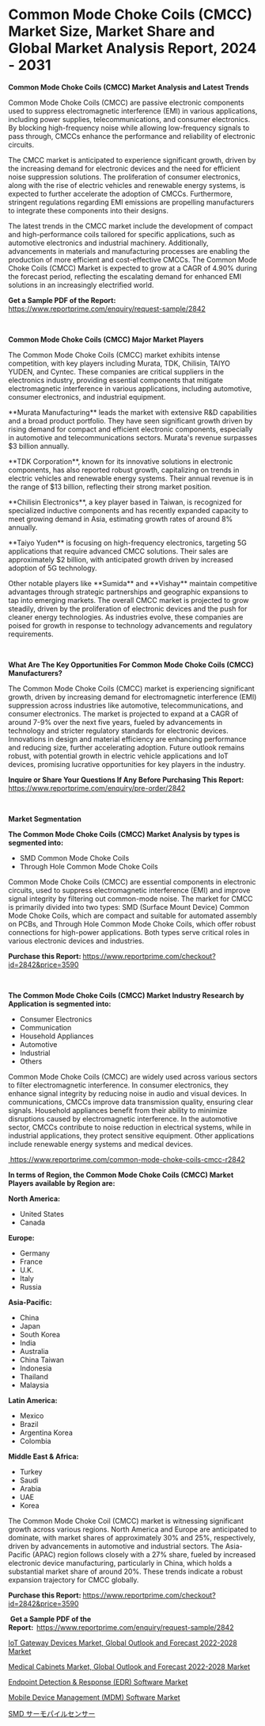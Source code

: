<p><h1>Common Mode Choke Coils (CMCC) Market Size, Market Share and Global Market Analysis Report, 2024 - 2031</h1></p><p><strong>Common Mode Choke Coils (CMCC) Market Analysis and Latest Trends</strong></p>
<p><p>Common Mode Choke Coils (CMCC) are passive electronic components used to suppress electromagnetic interference (EMI) in various applications, including power supplies, telecommunications, and consumer electronics. By blocking high-frequency noise while allowing low-frequency signals to pass through, CMCCs enhance the performance and reliability of electronic circuits.</p><p>The CMCC market is anticipated to experience significant growth, driven by the increasing demand for electronic devices and the need for efficient noise suppression solutions. The proliferation of consumer electronics, along with the rise of electric vehicles and renewable energy systems, is expected to further accelerate the adoption of CMCCs. Furthermore, stringent regulations regarding EMI emissions are propelling manufacturers to integrate these components into their designs.</p><p>The latest trends in the CMCC market include the development of compact and high-performance coils tailored for specific applications, such as automotive electronics and industrial machinery. Additionally, advancements in materials and manufacturing processes are enabling the production of more efficient and cost-effective CMCCs. The Common Mode Choke Coils (CMCC) Market is expected to grow at a CAGR of 4.90% during the forecast period, reflecting the escalating demand for enhanced EMI solutions in an increasingly electrified world.</p></p>
<p><strong>Get a Sample PDF of the Report:&nbsp;</strong> <a href="https://www.reportprime.com/enquiry/request-sample/2842">https://www.reportprime.com/enquiry/request-sample/2842</a></p>
<p>&nbsp;</p>
<p><strong>Common Mode Choke Coils (CMCC) Major Market Players</strong></p>
<p><p>The Common Mode Choke Coils (CMCC) market exhibits intense competition, with key players including Murata, TDK, Chilisin, TAIYO YUDEN, and Cyntec. These companies are critical suppliers in the electronics industry, providing essential components that mitigate electromagnetic interference in various applications, including automotive, consumer electronics, and industrial equipment.</p><p>**Murata Manufacturing** leads the market with extensive R&D capabilities and a broad product portfolio. They have seen significant growth driven by rising demand for compact and efficient electronic components, especially in automotive and telecommunications sectors. Murata's revenue surpasses $3 billion annually.</p><p>**TDK Corporation**, known for its innovative solutions in electronic components, has also reported robust growth, capitalizing on trends in electric vehicles and renewable energy systems. Their annual revenue is in the range of $13 billion, reflecting their strong market position.</p><p>**Chilisin Electronics**, a key player based in Taiwan, is recognized for specialized inductive components and has recently expanded capacity to meet growing demand in Asia, estimating growth rates of around 8% annually.</p><p>**Taiyo Yuden** is focusing on high-frequency electronics, targeting 5G applications that require advanced CMCC solutions. Their sales are approximately $2 billion, with anticipated growth driven by increased adoption of 5G technology.</p><p>Other notable players like **Sumida** and **Vishay** maintain competitive advantages through strategic partnerships and geographic expansions to tap into emerging markets. The overall CMCC market is projected to grow steadily, driven by the proliferation of electronic devices and the push for cleaner energy technologies. As industries evolve, these companies are poised for growth in response to technology advancements and regulatory requirements.</p></p>
<p>&nbsp;</p>
<p><strong>What Are The Key Opportunities For Common Mode Choke Coils (CMCC) Manufacturers?</strong></p>
<p><p>The Common Mode Choke Coils (CMCC) market is experiencing significant growth, driven by increasing demand for electromagnetic interference (EMI) suppression across industries like automotive, telecommunications, and consumer electronics. The market is projected to expand at a CAGR of around 7-9% over the next five years, fueled by advancements in technology and stricter regulatory standards for electronic devices. Innovations in design and material efficiency are enhancing performance and reducing size, further accelerating adoption. Future outlook remains robust, with potential growth in electric vehicle applications and IoT devices, promising lucrative opportunities for key players in the industry.</p></p>
<p><strong>Inquire or Share Your Questions If Any Before Purchasing This Report:</strong> <a href="https://www.reportprime.com/enquiry/pre-order/2842">https://www.reportprime.com/enquiry/pre-order/2842</a></p>
<p>&nbsp;</p>
<p><strong>Market Segmentation</strong></p>
<p><strong>The Common Mode Choke Coils (CMCC) Market Analysis by types is segmented into:</strong></p>
<p><ul><li>SMD Common Mode Choke Coils</li><li>Through Hole Common Mode Choke Coils</li></ul></p>
<p><p>Common Mode Choke Coils (CMCC) are essential components in electronic circuits, used to suppress electromagnetic interference (EMI) and improve signal integrity by filtering out common-mode noise. The market for CMCC is primarily divided into two types: SMD (Surface Mount Device) Common Mode Choke Coils, which are compact and suitable for automated assembly on PCBs, and Through Hole Common Mode Choke Coils, which offer robust connections for high-power applications. Both types serve critical roles in various electronic devices and industries.</p></p>
<p><strong>Purchase this Report:&nbsp;</strong><a href="https://www.reportprime.com/checkout?id=2842&price=3590">https://www.reportprime.com/checkout?id=2842&price=3590</a></p>
<p>&nbsp;</p>
<p><strong>The Common Mode Choke Coils (CMCC) Market Industry Research by Application is segmented into:</strong></p>
<p><ul><li>Consumer Electronics</li><li>Communication</li><li>Household Appliances</li><li>Automotive</li><li>Industrial</li><li>Others</li></ul></p>
<p><p>Common Mode Choke Coils (CMCC) are widely used across various sectors to filter electromagnetic interference. In consumer electronics, they enhance signal integrity by reducing noise in audio and visual devices. In communications, CMCCs improve data transmission quality, ensuring clear signals. Household appliances benefit from their ability to minimize disruptions caused by electromagnetic interference. In the automotive sector, CMCCs contribute to noise reduction in electrical systems, while in industrial applications, they protect sensitive equipment. Other applications include renewable energy systems and medical devices.</p></p>
<p><a href="https://www.reportprime.com/common-mode-choke-coils-cmcc-r2842">&nbsp;https://www.reportprime.com/common-mode-choke-coils-cmcc-r2842</a></p>
<p><strong>In terms of Region, the Common Mode Choke Coils (CMCC) Market Players available by Region are:</strong></p>
<p>
    <p> <strong> North America: </strong>
        <ul>
            <li>United States</li>
            <li>Canada</li>
        </ul>
        </p> 
    <p> <strong> Europe: </strong>
        <ul>
            <li>Germany</li>
            <li>France</li>
            <li>U.K.</li>
            <li>Italy</li>
            <li>Russia</li>
        </ul>
        </p> 
    <p> <strong> Asia-Pacific: </strong>
        <ul>
            <li>China</li>
            <li>Japan</li>
            <li>South Korea</li>
            <li>India</li>
            <li>Australia</li>
            <li>China Taiwan</li>
            <li>Indonesia</li>
            <li>Thailand</li>
            <li>Malaysia</li>
        </ul>
        </p> 
    <p> <strong> Latin America: </strong>
        <ul>
            <li>Mexico</li>
            <li>Brazil</li>
            <li>Argentina Korea</li>
            <li>Colombia</li>
        </ul>
        </p> 
    <p> <strong> Middle East & Africa: </strong>
        <ul>
            <li>Turkey</li>
            <li>Saudi</li>
            <li>Arabia</li>
            <li>UAE</li>
            <li>Korea</li>
        </ul>
    </p>
    </p>
<p><p>The Common Mode Choke Coil (CMCC) market is witnessing significant growth across various regions. North America and Europe are anticipated to dominate, with market shares of approximately 30% and 25%, respectively, driven by advancements in automotive and industrial sectors. The Asia-Pacific (APAC) region follows closely with a 27% share, fueled by increased electronic device manufacturing, particularly in China, which holds a substantial market share of around 20%. These trends indicate a robust expansion trajectory for CMCC globally.</p></p>
<p><strong>Purchase this Report: </strong><a href="https://www.reportprime.com/checkout?id=2842&price=3590">https://www.reportprime.com/checkout?id=2842&price=3590</a></p>
<p>&nbsp;<strong>Get a Sample PDF of the Report:&nbsp;&nbsp;</strong><a href="https://www.reportprime.com/enquiry/request-sample/2842">https://www.reportprime.com/enquiry/request-sample/2842</a></p>
<p><strong></strong></p>
<p><p><a href="https://medium.com/@eltaroberts03/the-global-iot-gateway-devices-market-global-outlook-and-forecast-2022-2028-market-is-a-dynamic-737c55d43151">IoT Gateway Devices Market, Global Outlook and Forecast 2022-2028 Market</a></p><p><a href="https://medium.com/@eltaroberts03/the-medical-cabinets-market-global-outlook-and-forecast-2022-2028-market-has-grown-significantly-6ce76d00ffbc">Medical Cabinets Market, Global Outlook and Forecast 2022-2028 Market</a></p><p><a href="https://issuu.com/reportprime-2/docs/endpoint-detection-response-edr-sof_fb150a23e77063">Endpoint Detection & Response (EDR) Software Market</a></p><p><a href="https://issuu.com/reportprime-2/docs/mobile-device-management-mdm-softwa_0569b2c5a3f478">Mobile Device Management (MDM) Software Market</a></p><p><a href="https://medium.com/@alonzomoenrt8956/smd-thermopile-sensor-market-%E3%81%AF-%E3%82%B3%E3%82%B9%E3%83%88%E7%AE%A1%E7%90%86%E3%81%A8%E5%8A%B9%E7%8E%87%E5%90%91%E4%B8%8A%E3%82%92%E5%84%AA%E5%85%88%E3%81%97%E3%81%BE%E3%81%99-%E3%81%95%E3%82%89%E3%81%AB-%E5%A0%B1%E5%91%8A%E6%9B%B8%E3%81%AF%E5%B8%82%E5%A0%B4%E3%81%AE%E9%9C%80%E8%A6%81%E9%9D%A2%E3%81%A8%E4%BE%9B%E7%B5%A6%E9%9D%A2%E3%81%AE%E4%B8%A1%E6%96%B9%E3%82%92%E3%82%AB%E3%83%90%E3%83%BC%E3%81%97%E3%81%A6%E3%81%84%E3%81%BE%E3%81%99-smd-thermopile-81be3b721b90">SMD サーモパイルセンサー</a></p></p>